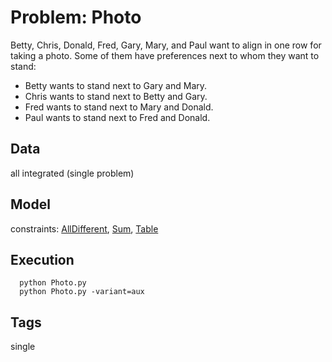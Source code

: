 # Problem: Photo

Betty, Chris, Donald, Fred, Gary, Mary, and Paul want to align in one row for taking a photo.
Some of them have preferences next to whom they want to stand:
 - Betty wants to stand next to Gary and Mary.
 - Chris wants to stand next to Betty and Gary.
 - Fred wants to stand next to Mary and Donald.
 - Paul wants to stand next to Fred and Donald.

## Data
  all integrated (single problem)

## Model
  constraints: [AllDifferent](https://pycsp.org/documentation/constraints/AllDifferent), [Sum](https://pycsp.org/documentation/constraints/Sum), [Table](https://pycsp.org/documentation/constraints/Table)

## Execution
```
  python Photo.py
  python Photo.py -variant=aux
```

## Tags
  single
